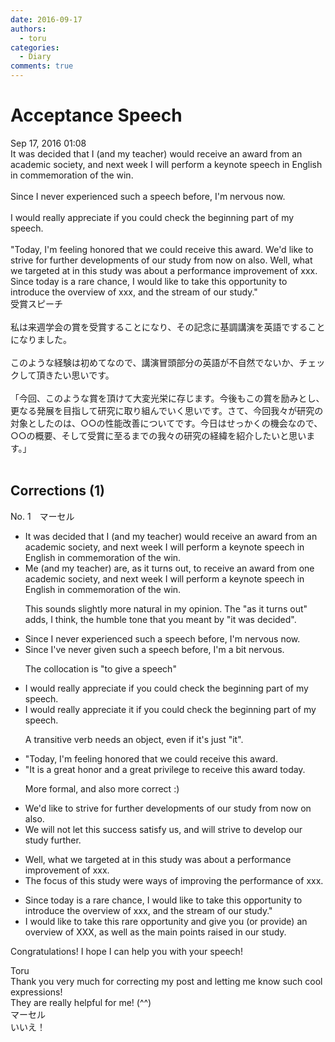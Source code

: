 ```yaml
---
date: 2016-09-17
authors:
  - toru
categories:
  - Diary
comments: true
---
```


# Acceptance Speech
<div class="date">Sep 17, 2016 01:08</div>
<div id="post"><div id="body_show_ori">
It was decided that I (and my teacher) would receive an award from an academic society, and next week I will perform a keynote speech in English in commemoration of the win.<br/><br/>Since I never experienced such a speech before, I'm nervous now.<br/><br/>I would really appreciate if you could check the beginning part of my speech.<br/><br/>"Today, I'm feeling honored that we could receive this award. We'd like to strive for further developments of our study from now on also. Well, what we targeted at in this study was about a performance improvement of xxx. Since today is a rare chance, I would like to take this opportunity to introduce the overview of xxx, and the stream of our study."
</div></div>

<!-- more -->

<div id="post_ja"><div id="body_show_mo">
受賞スピーチ<br/><br/>私は来週学会の賞を受賞することになり、その記念に基調講演を英語ですることになりました。<br/><br/>このような経験は初めてなので、講演冒頭部分の英語が不自然でないか、チェックして頂きたい思いです。<br/><br/>「今回、このような賞を頂けて大変光栄に存じます。今後もこの賞を励みとし、更なる発展を目指して研究に取り組んでいく思いです。さて、今回我々が研究の対象としたのは、○○の性能改善についてです。今日はせっかくの機会なので、○○の概要、そして受賞に至るまでの我々の研究の経緯を紹介したいと思います。」<br/><br/>
</div></div>

## Corrections (1)
<div id="block"><div class="first_name"> No. 1　<span class="just_name">マーセル</span></div><div id="block2">
<ul class="correction_field">
<li class="incorrect">It was decided that I (and my teacher) would receive an award from an academic society, and next week I will perform a keynote speech in English in commemoration of the win.</li>
<li class="corrected correct">
<span class="f_blue">Me (and my teacher) are, as it turns out, to</span> receive an award from <span class="f_blue">one</span> academic society, and next week I will perform a keynote speech in English in commemoration of the win.
<p class="correction_comment">This sounds slightly more natural in my opinion. The "as it turns out" adds, I think, the humble tone that you meant by "it was decided".</p>
</li>
</ul>
<ul class="correction_field">
<li class="incorrect">Since I never experienced such a speech before, I'm nervous now.</li>
<li class="corrected correct">
Since <span class="f_blue">I've never given </span>such a speech before, <span class="f_blue">I'm a bit nervous</span>.
<p class="correction_comment">The collocation is "to give a speech"</p>
</li>
</ul>
<ul class="correction_field">
<li class="incorrect">I would really appreciate if you could check the beginning part of my speech.</li>
<li class="corrected correct">
I would really appreciate <span class="f_blue">it</span> if you could check the beginning part of my speech.
<p class="correction_comment">A transitive verb needs an object, even if it's just "it".</p>
</li>
</ul>
<ul class="correction_field">
<li class="incorrect">"Today, I'm feeling honored that we could receive this award.</li>
<li class="corrected correct">
"It is a great honor and a great privilege to receive this award today.
<p class="correction_comment">More formal, and also more correct :)</p>
</li>
</ul>
<ul class="correction_field">
<li class="incorrect">We'd like to strive for further developments of our study from now on also.</li>
<li class="corrected correct">
We will not let this success satisfy us, and will strive to develop our study further.
</li>
</ul>
<ul class="correction_field">
<li class="incorrect">Well, what we targeted at in this study was about a performance improvement of xxx.</li>
<li class="corrected correct">
The focus of this study were ways of improving the performance of xxx.
</li>
</ul>
<ul class="correction_field">
<li class="incorrect">Since today is a rare chance, I would like to take this opportunity to introduce the overview of xxx, and the stream of our study."</li>
<li class="corrected correct">
I would like to take this rare opportunity and give you (or provide) an overview of XXX, as well as the main points raised in our study.
</li>
</ul>
<p class="comment_small">
 Congratulations! I hope I can help you with your speech!
</p>

</div><div class="name"><span class="just_name">Toru</span><br>
Thank you very much for correcting my post and letting me know such cool expressions!<br/>They are really helpful for me! (^^)
</div>
<div class="name"><span class="just_name">マーセル</span><br>
いいえ！
</div>
</div>
